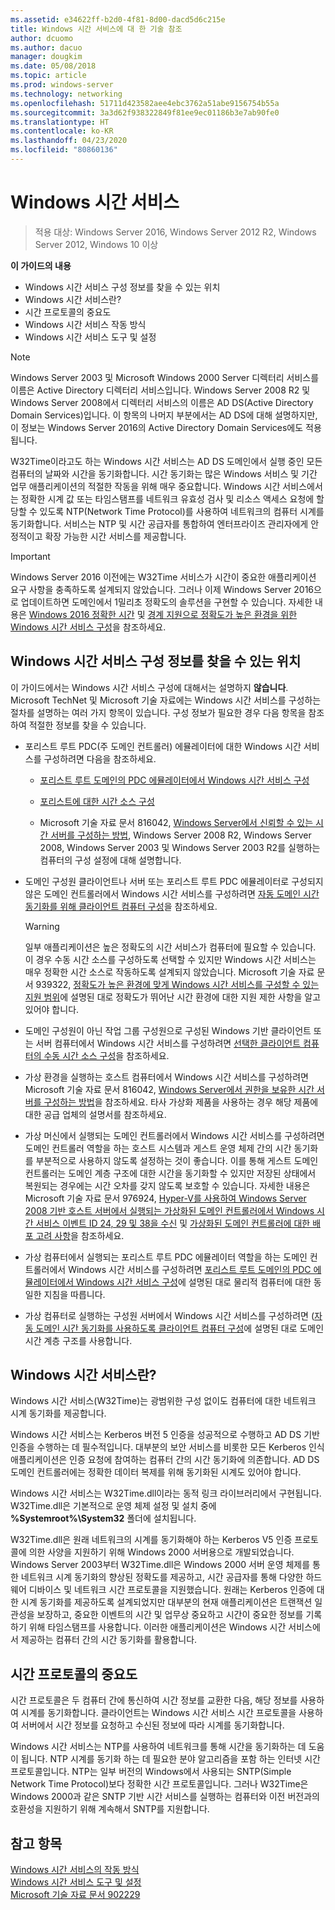 ```yaml
---
ms.assetid: e34622ff-b2d0-4f81-8d00-dacd5d6c215e
title: Windows 시간 서비스에 대 한 기술 참조
author: dcuomo
ms.author: dacuo
manager: dougkim
ms.date: 05/08/2018
ms.topic: article
ms.prod: windows-server
ms.technology: networking
ms.openlocfilehash: 51711d423582aee4ebc3762a51abe9156754b55a
ms.sourcegitcommit: 3a3d62f938322849f81ee9ec01186b3e7ab90fe0
ms.translationtype: HT
ms.contentlocale: ko-KR
ms.lasthandoff: 04/23/2020
ms.locfileid: "80860136"
---
```

# <a name="windows-time-service"></a>Windows 시간 서비스

>적용 대상: Windows Server 2016, Windows Server 2012 R2, Windows Server 2012, Windows 10 이상


**이 가이드의 내용**  
  
* Windows 시간 서비스 구성 정보를 찾을 수 있는 위치  
* Windows 시간 서비스란?  
* 시간 프로토콜의 중요도  
* Windows 시간 서비스 작동 방식   
* Windows 시간 서비스 도구 및 설정  
  
> [!NOTE]  
> Windows Server 2003 및 Microsoft Windows 2000 Server 디렉터리 서비스를 이름은 Active Directory 디렉터리 서비스입니다. Windows Server 2008 R2 및 Windows Server 2008에서 디렉터리 서비스의 이름은 AD DS(Active Directory Domain Services)입니다. 이 항목의 나머지 부분에서는 AD DS에 대해 설명하지만, 이 정보는 Windows Server 2016의 Active Directory Domain Services에도 적용됩니다.  
  
W32Time이라고도 하는 Windows 시간 서비스는 AD DS 도메인에서 실행 중인 모든 컴퓨터의 날짜와 시간을 동기화합니다. 시간 동기화는 많은 Windows 서비스 및 기간 업무 애플리케이션의 적절한 작동을 위해 매우 중요합니다. Windows 시간 서비스에서는 정확한 시계 값 또는 타임스탬프를 네트워크 유효성 검사 및 리소스 액세스 요청에 할당할 수 있도록 NTP(Network Time Protocol)를 사용하여 네트워크의 컴퓨터 시계를 동기화합니다. 서비스는 NTP 및 시간 공급자를 통합하여 엔터프라이즈 관리자에게 안정적이고 확장 가능한 시간 서비스를 제공합니다.
  
> [!IMPORTANT]  
> Windows Server 2016 이전에는 W32Time 서비스가 시간이 중요한 애플리케이션 요구 사항을 충족하도록 설계되지 않았습니다.  그러나 이제 Windows Server 2016으로 업데이트하면 도메인에서 1밀리초 정확도의 솔루션을 구현할 수 있습니다.  자세한 내용은 [Windows 2016 정확한 시간](accurate-time.md) 및 [경계 지원으로 정확도가 높은 환경을 위한 Windows 시간 서비스 구성](support-boundary.md)을 참조하세요.  
  
## <a name="where-to-find-windows-time-service-configuration-information"></a><a name="BKMK_Config"></a>Windows 시간 서비스 구성 정보를 찾을 수 있는 위치  
이 가이드에서는 Windows 시간 서비스 구성에 대해서는 설명하지 **않습니다**. Microsoft TechNet 및 Microsoft 기술 자료에는 Windows 시간 서비스를 구성하는 절차를 설명하는 여러 가지 항목이 있습니다. 구성 정보가 필요한 경우 다음 항목을 참조하여 적절한 정보를 찾을 수 있습니다.  
  
-   포리스트 루트 PDC(주 도메인 컨트롤러) 에뮬레이터에 대한 Windows 시간 서비스를 구성하려면 다음을 참조하세요.  
  
    -   [포리스트 루트 도메인의 PDC 에뮬레이터에서 Windows 시간 서비스 구성](https://docs.microsoft.com/previous-versions/windows/it-pro/windows-server-2008-R2-and-2008/cc731191%28v=ws.10%29) 
  
    -   [포리스트에 대한 시간 소스 구성](https://docs.microsoft.com/previous-versions/windows/it-pro/windows-server-2008-r2-and-2008/cc794823%28v%3dws.10%29) 
  
    -   Microsoft 기술 자료 문서 816042, [Windows Server에서 신뢰할 수 있는 시간 서버를 구성하는 방법](https://go.microsoft.com/fwlink/?LinkID=60402), Windows Server 2008 R2, Windows Server 2008, Windows Server 2003 및 Windows Server 2003 R2를 실행하는 컴퓨터의 구성 설정에 대해 설명합니다.  
  
-   도메인 구성원 클라이언트나 서버 또는 포리스트 루트 PDC 에뮬레이터로 구성되지 않은 도메인 컨트롤러에서 Windows 시간 서비스를 구성하려면 [자동 도메인 시간 동기화를 위해 클라이언트 컴퓨터 구성](https://docs.microsoft.com/previous-versions/windows/it-pro/windows-server-2008-r2-and-2008/cc816884%28v%3dws.10%29)을 참조하세요.  
  
    > [!WARNING]  
    > 일부 애플리케이션은 높은 정확도의 시간 서비스가 컴퓨터에 필요할 수 있습니다. 이 경우 수동 시간 소스를 구성하도록 선택할 수 있지만 Windows 시간 서비스는 매우 정확한 시간 소스로 작동하도록 설계되지 않았습니다. Microsoft 기술 자료 문서 939322, [정확도가 높은 환경에 맞게 Windows 시간 서비스를 구성할 수 있는 지원 범위](support-boundary.md)에 설명된 대로 정확도가 뛰어난 시간 환경에 대한 지원 제한 사항을 알고 있어야 합니다.  
  
-   도메인 구성원이 아닌 작업 그룹 구성원으로 구성된 Windows 기반 클라이언트 또는 서버 컴퓨터에서 Windows 시간 서비스를 구성하려면 [선택한 클라이언트 컴퓨터의 수동 시간 소스 구성](https://docs.microsoft.com/previous-versions/windows/it-pro/windows-server-2008-r2-and-2008/cc816656%28v%3dws.10%29)을 참조하세요.  
  
-   가상 환경을 실행하는 호스트 컴퓨터에서 Windows 시간 서비스를 구성하려면 Microsoft 기술 자료 문서 816042, [Windows Server에서 권한을 보유한 시간 서버를 구성하는 방법](https://go.microsoft.com/fwlink/?LinkID=60402)을 참조하세요. 타사 가상화 제품을 사용하는 경우 해당 제품에 대한 공급 업체의 설명서를 참조하세요.  
  
-   가상 머신에서 실행되는 도메인 컨트롤러에서 Windows 시간 서비스를 구성하려면 도메인 컨트롤러 역할을 하는 호스트 시스템과 게스트 운영 체제 간의 시간 동기화를 부분적으로 사용하지 않도록 설정하는 것이 좋습니다. 이를 통해 게스트 도메인 컨트롤러는 도메인 계층 구조에 대한 시간을 동기화할 수 있지만 저장된 상태에서 복원되는 경우에는 시간 오차를 갖지 않도록 보호할 수 있습니다. 자세한 내용은 Microsoft 기술 자료 문서 976924, [Hyper-V를 사용하여 Windows Server 2008 기반 호스트 서버에서 실행되는 가상화된 도메인 컨트롤러에서 Windows 시간 서비스 이벤트 ID 24, 29 및 38을 수신](https://go.microsoft.com/fwlink/?LinkID=192236) 및 [가상화된 도메인 컨트롤러에 대한 배포 고려 사항](https://go.microsoft.com/fwlink/?LinkID=192235)을 참조하세요.  
  
-   가상 컴퓨터에서 실행되는 포리스트 루트 PDC 에뮬레이터 역할을 하는 도메인 컨트롤러에서 Windows 시간 서비스를 구성하려면 [포리스트 루트 도메인의 PDC 에뮬레이터에서 Windows 시간 서비스 구성](https://docs.microsoft.com/previous-versions/windows/it-pro/windows-server-2008-R2-and-2008/cc731191%28v=ws.10%29)에 설명된 대로 물리적 컴퓨터에 대한 동일한 지침을 따릅니다.  
  
-   가상 컴퓨터로 실행하는 구성원 서버에서 Windows 시간 서비스를 구성하려면 ([자동 도메인 시간 동기화를 사용하도록 클라이언트 컴퓨터 구성](https://docs.microsoft.com/previous-versions/windows/it-pro/windows-server-2008-r2-and-2008/cc816884%28v%3dws.10%29)에 설명된 대로 도메인 시간 계층 구조를 사용합니다.  
  
## <a name="what-is-the-windows-time-service"></a><a name="BKMK_WTS"></a>Windows 시간 서비스란?  
Windows 시간 서비스(W32Time)는 광범위한 구성 없이도 컴퓨터에 대한 네트워크 시계 동기화를 제공합니다.  
  
Windows 시간 서비스는 Kerberos 버전 5 인증을 성공적으로 수행하고 AD DS 기반 인증을 수행하는 데 필수적입니다. 대부분의 보안 서비스를 비롯한 모든 Kerberos 인식 애플리케이션은 인증 요청에 참여하는 컴퓨터 간의 시간 동기화에 의존합니다. AD DS 도메인 컨트롤러에는 정확한 데이터 복제를 위해 동기화된 시계도 있어야 합니다.  
  
Windows 시간 서비스는 W32Time.dll이라는 동적 링크 라이브러리에서 구현됩니다. W32Time.dll은 기본적으로 운영 체제 설정 및 설치 중에 **%Systemroot%\System32** 폴더에 설치됩니다.  
  
W32Time.dll은 원래 네트워크의 시계를 동기화해야 하는 Kerberos V5 인증 프로토콜에 의한 사양을 지원하기 위해 Windows 2000 서버용으로 개발되었습니다. Windows Server 2003부터 W32Time.dll은 Windows 2000 서버 운영 체제를 통한 네트워크 시계 동기화의 향상된 정확도를 제공하고, 시간 공급자를 통해 다양한 하드웨어 디바이스 및 네트워크 시간 프로토콜을 지원했습니다. 원래는 Kerberos 인증에 대한 시계 동기화를 제공하도록 설계되었지만 대부분의 현재 애플리케이션은 트랜잭션 일관성을 보장하고, 중요한 이벤트의 시간 및 업무상 중요하고 시간이 중요한 정보를 기록하기 위해 타임스탬프를 사용합니다. 이러한 애플리케이션은 Windows 시간 서비스에서 제공하는 컴퓨터 간의 시간 동기화를 활용합니다.  
  
## <a name="importance-of-time-protocols"></a><a name="BKMK_TimeProtocols"></a>시간 프로토콜의 중요도  
시간 프로토콜은 두 컴퓨터 간에 통신하여 시간 정보를 교환한 다음, 해당 정보를 사용하여 시계를 동기화합니다. 클라이언트는 Windows 시간 서비스 시간 프로토콜을 사용하여 서버에서 시간 정보를 요청하고 수신된 정보에 따라 시계를 동기화합니다.  
  
Windows 시간 서비스는 NTP를 사용하여 네트워크를 통해 시간을 동기화하는 데 도움이 됩니다. NTP 시계를 동기화 하는 데 필요한 분야 알고리즘을 포함 하는 인터넷 시간 프로토콜입니다. NTP는 일부 버전의 Windows에서 사용되는 SNTP(Simple Network Time Protocol)보다 정확한 시간 프로토콜입니다. 그러나 W32Time은 Windows 2000과 같은 SNTP 기반 시간 서비스를 실행하는 컴퓨터와 이전 버전과의 호환성을 지원하기 위해 계속해서 SNTP를 지원합니다.  
  
## <a name="see-also"></a>참고 항목  
[Windows 시간 서비스의 작동 방식](How-the-Windows-Time-Service-Works.md)  
[Windows 시간 서비스 도구 및 설정](Windows-Time-Service-Tools-and-Settings.md)  
[Microsoft 기술 자료 문서 902229](https://go.microsoft.com/fwlink/?LinkId=186066)